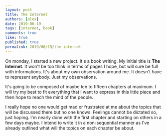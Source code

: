 ```yaml
---
layout: post
title: The Internet
authors: [alex]
date: 2019-06-19
tags: [internet, book]
comments: true
like: true
published: true
permalink: 2019/06/19/the-internet
---
```

On monday, I started a new project. It's a book writing. My initial title is **The Internet**. It won't be too think in terms of pages I hope, but will sure be full with informations. It's about my own observation around me. It doesn't have to represent anybody. Just my observations.  

It's going to be composed of maybe ten to fifteen chapters at maximum. I will try my best to fit everything that I want to express in this little piece and then hope to reach the mind of the people.  

I really hope no one would get mad or frustrated at me about the topics that will be discussed there but no one knows. Feelings cannot be dictated so, just hoping. I'm nearly done with the first chapter and starting on others in a few days maybe. I intend to write it in a non-sequential manner as I've already outlined what will the topics on each chapter be about.
